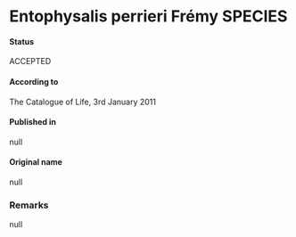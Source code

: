 Entophysalis perrieri Frémy SPECIES
=======

#### Status
ACCEPTED

#### According to
The Catalogue of Life, 3rd January 2011

#### Published in
null

#### Original name
null

### Remarks
null